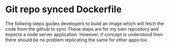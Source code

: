 # Git repo synced Dockerfile

The follwing steps guides developers to build an image which will fetch the code from the github to sync
These steps are for my  own  repository  and expects a  node server  application. However, if concept is 
understood then there should be no problem replicating the same for other apps too.
